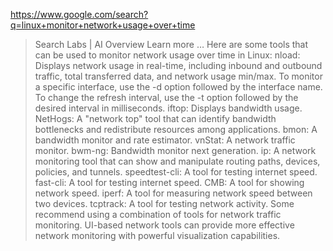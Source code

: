 https://www.google.com/search?q=linux+monitor+network+usage+over+time

>Search Labs | AI Overview
>Learn more
>…
>Here are some tools that can be used to monitor network usage over time in Linux: 
>nload: Displays network usage in real-time, including inbound and outbound traffic, total transferred data, and network usage min/max. To monitor a specific interface, use the -d option followed by the interface name. To change the refresh interval, use the -t option followed by the desired interval in milliseconds. 
>iftop: Displays bandwidth usage. 
>NetHogs: A "network top" tool that can identify bandwidth bottlenecks and redistribute resources among applications. 
>bmon: A bandwidth monitor and rate estimator. 
>vnStat: A network traffic monitor. 
>bwm-ng: Bandwidth monitor next generation. 
>ip: A network monitoring tool that can show and manipulate routing paths, devices, policies, and tunnels. 
>speedtest-cli: A tool for testing internet speed. 
>fast-cli: A tool for testing internet speed. 
>CMB: A tool for showing network speed. 
>iperf: A tool for measuring network speed between two devices. 
>tcptrack: A tool for testing network activity. 
>Some recommend using a combination of tools for network traffic monitoring. UI-based network tools can provide more effective network monitoring with powerful visualization capabilities. 
